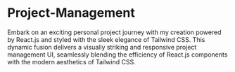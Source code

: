 # Project-Management
Embark on an exciting personal project journey with my creation powered by React.js and styled with the sleek elegance of Tailwind CSS. This dynamic fusion delivers a visually striking and responsive project management UI, seamlessly blending the efficiency of React.js components with the modern aesthetics of Tailwind CSS. 

